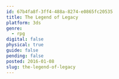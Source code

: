 ```yaml
---
id: 67b4fa8f-3ff4-488a-8274-e0865fc20535
title: The Legend of Legacy
platform: 3ds
genre:
  - rpg
digital: false
physical: true
guide: false
pending: false
posted: 2016-01-08
slug: the-legend-of-legacy
---
```

